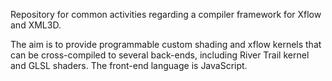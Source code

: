 Repository for common activities regarding a compiler framework for Xflow and XML3D.

The aim is to provide programmable custom shading and xflow kernels that can be cross-compiled to several back-ends, including River Trail kernel and GLSL shaders. The front-end language is JavaScript.



